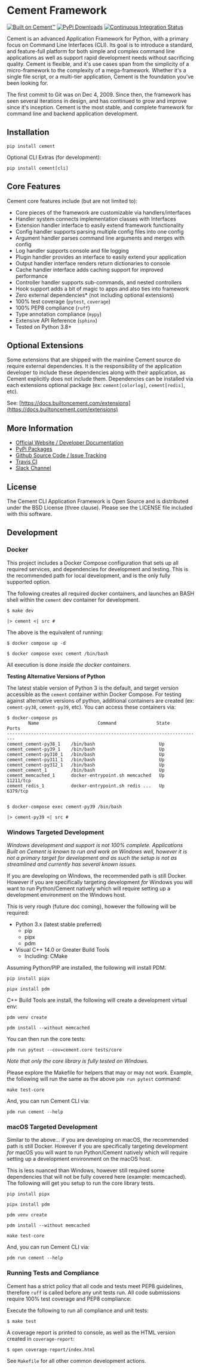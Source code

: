 # Cement Framework

[![Built on Cement™](https://img.shields.io/badge/Built%20on%20Cement%E2%84%A2-3.0-yellow)](https://builtoncement.com)
[![PyPi Downloads](https://img.shields.io/pypi/dm/cement)](https://pypistats.org/packages/cement)
[![Continuous Integration Status](https://app.travis-ci.com/datafolklabs/cement.svg?branch=master)](https://app.travis-ci.com/github/datafolklabs/cement/)


Cement is an advanced Application Framework for Python, with a primary focus on Command Line Interfaces (CLI).  Its goal is to introduce a standard, and feature-full platform for both simple and complex command line applications as well as support rapid development needs without sacrificing quality.  Cement is flexible, and it's use cases span from the simplicity of a micro-framework to the complexity of a mega-framework. Whether it's a single file script, or a multi-tier application, Cement is the foundation you've been looking for.

The first commit to Git was on Dec 4, 2009.  Since then, the framework has seen several iterations in design, and has continued to grow and improve since it's inception.  Cement is the most stable, and complete framework for command line and backend application development.

## Installation

```
pip install cement
```

Optional CLI Extras (for development):

```
pip install cement[cli]
```


## Core Features

Cement core features include (but are not limited to):

- Core pieces of the framework are customizable via handlers/interfaces
- Handler system connects implementation classes with Interfaces
- Extension handler interface to easily extend framework functionality
- Config handler supports parsing multiple config files into one config
- Argument handler parses command line arguments and merges with config
- Log handler supports console and file logging
- Plugin handler provides an interface to easily extend your application
- Output handler interface renders return dictionaries to console
- Cache handler interface adds caching support for improved performance
- Controller handler supports sub-commands, and nested controllers
- Hook support adds a bit of magic to apps and also ties into framework
- Zero external dependencies* (not including optional extensions)
- 100% test coverage (`pytest`, `coverage`)
- 100% PEP8 compliance (`ruff`)
- Type annotation compliance (`mypy`)
- Extensive API Reference (`sphinx`)
- Tested on Python 3.8+


## Optional Extensions

Some extensions that are shipped with the mainline Cement source do require external dependencies.  It is the responsibility of the application developer to include these dependencies along with their application, as Cement explicitly does not include them. Dependencies can be installed via each extensions optional package (ex: `cement[colorlog]`, `cement[redis]`, etc).

See: [https://docs.builtoncement.com/extensions](https://docs.builtoncement.com/extensions)


## More Information

- [Official Website / Developer Documentation](http://builtoncement.com/)
- [PyPi Packages](http://pypi.python.org/pypi/cement/)
- [Github Source Code / Issue Tracking](http://github.com/datafolklabs/cement/)
- [Travis CI](https://travis-ci.org/datafolklabs/cement/)
- [Slack Channel](https://join.slack.com/t/cementframework/shared_invite/enQtMzU0OTc5MDQ4NDA0LWMwMzZiOTczZjM4ZjFiZDE3MDk4MzA5ZmYxNmZjNTk4NzUwMzcyN2VlMDc5NzIxYjQ1NzlmNzgyNDFjMWJmMWY)


## License

The Cement CLI Application Framework is Open Source and is distributed under the BSD License (three clause).  Please see the LICENSE file included with this software.


## Development

### Docker

This project includes a Docker Compose configuration that sets up all required services, and dependencies for development and testing.  This is the recommended path for local development, and is the only fully supported option.

The following creates all required docker containers, and launches an BASH shell within the `cement` dev container for development.
```
$ make dev

|> cement <| src #
```

The above is the equivalent of running:

```
$ docker compose up -d

$ docker compose exec cement /bin/bash
```

All execution is done *inside the docker containers*.


**Testing Alternative Versions of Python**

The latest stable version of Python 3 is the default, and target version accessible as the `cement` container within Docker Compose.  For testing against alternative versions of python, additional containers are created (ex: `cement-py38`, `cement-py39`, etc). You can access these containers via:

```
$ docker-compose ps
        Name                      Command               State     Ports
-------------------------------------------------------------------------
cement_cement-py38_1    /bin/bash                        Up
cement_cement-py39_1    /bin/bash                        Up
cement_cement-py310_1   /bin/bash                        Up
cement_cement-py311_1   /bin/bash                        Up
cement_cement-py312_1   /bin/bash                        Up
cement_cement_1         /bin/bash                        Up
cement_memcached_1      docker-entrypoint.sh memcached   Up       11211/tcp
cement_redis_1          docker-entrypoint.sh redis ...   Up       6379/tcp


$ docker-compose exec cement-py39 /bin/bash

|> cement-py39 <| src #
```


### Windows Targeted Development

*Windows development and support is not 100% complete.  Applications Built on Cement is known to run and work on Windows well, however it is not a primary target for development and as such the setup is not as streamlined and currently has several known issues.*

If you are developing on Windows, the recommended path is still Docker. However if you are specifically targeting development *for* Windows you will want to run Python/Cement natively which will require setting up a development environment on the Windows host. 

This is very rough (future doc coming), however the following will be required:

- Python 3.x (latest stable preferred)
  - pip
  - pipx
  - pdm
- Visual C++ 14.0 or Greater Build Tools
  - Including: CMake

Assuming Python/PIP are installed, the following will install PDM:

```
pip install pipx

pipx install pdm
```

C++ Build Tools are install, the following will create a development virtual env:

```
pdm venv create

pdm install --without memcached
```

You can then run the core tests:

```
pdm run pytest --cov=cement.core tests/core
```

*Note that only the core library is fully tested on Windows.*

Please explore the Makefile for helpers that may or may not work. Example, the following will run the same as the above `pdm run pytest` command:

```
make test-core
```

And, you can run Cement CLI via:

```
pdm run cement --help
```


### macOS Targeted Development

Similar to the above... if you are developing on macOS, the recommended path is still Docker. However if you are specifically targeting development *for* macOS you will want to run Python/Cement natively which will require setting up a development environment on the macOS host. 

This is less nuanced than Windows, however still required some dependencies that will not be fully covered here (example: memcached). The following will get you setup to run the core library tests.

```
pip install pipx

pipx install pdm

pdm venv create

pdm install --without memcached

make test-core
```

And, you can run Cement CLI via:

```
pdm run cement --help
```

### Running Tests and Compliance

Cement has a strict policy that all code and tests meet PEP8 guidelines, therefore `ruff` is called before any unit tests run.  All code submissions require 100% test coverage and PEP8 compliance:

Execute the following to run all compliance and unit tests:

```
$ make test
```

A coverage report is printed to console, as well as the HTML version created in `coverage-report`:

```
$ open coverage-report/index.html
```

See `Makefile` for all other common development actions.
